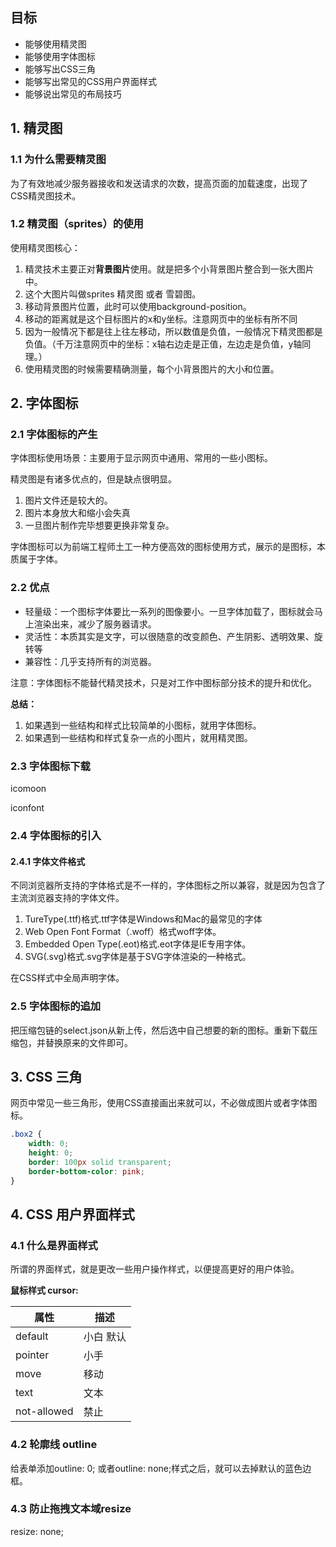 ## 目标

- 能够使用精灵图
- 能够使用字体图标
- 能够写出CSS三角
- 能够写出常见的CSS用户界面样式
- 能够说出常见的布局技巧

## 1. 精灵图

### 1.1 为什么需要精灵图

为了有效地减少服务器接收和发送请求的次数，提高页面的加载速度，出现了CSS精灵图技术。

### 1.2 精灵图（sprites）的使用

使用精灵图核心：

1. 精灵技术主要正对**背景图片**使用。就是把多个小背景图片整合到一张大图片中。
2. 这个大图片叫做sprites 精灵图 或者 雪碧图。
3. 移动背景图片位置，此时可以使用background-position。
4. 移动的距离就是这个目标图片的x和y坐标。注意网页中的坐标有所不同
5. 因为一般情况下都是往上往左移动，所以数值是负值，一般情况下精灵图都是负值。（千万注意网页中的坐标：x轴右边走是正值，左边走是负值，y轴同理。）
6. 使用精灵图的时候需要精确测量，每个小背景图片的大小和位置。

## 2. 字体图标

### 2.1 字体图标的产生

字体图标使用场景：主要用于显示网页中通用、常用的一些小图标。

精灵图是有诸多优点的，但是缺点很明显。

1. 图片文件还是较大的。
2. 图片本身放大和缩小会失真
3. 一旦图片制作完毕想要更换非常复杂。

字体图标可以为前端工程师土工一种方便高效的图标使用方式，展示的是图标，本质属于字体。

### 2.2 优点

- 轻量级：一个图标字体要比一系列的图像要小。一旦字体加载了，图标就会马上渲染出来，减少了服务器请求。
- 灵活性：本质其实是文字，可以很随意的改变颜色、产生阴影、透明效果、旋转等
- 兼容性：几乎支持所有的浏览器。

注意：字体图标不能替代精灵技术，只是对工作中图标部分技术的提升和优化。

**总结：**

1. 如果遇到一些结构和样式比较简单的小图标，就用字体图标。
2. 如果遇到一些结构和样式复杂一点的小图片，就用精灵图。

### 2.3 字体图标下载

icomoon

iconfont

### 2.4 字体图标的引入

#### 2.4.1 字体文件格式

不同浏览器所支持的字体格式是不一样的，字体图标之所以兼容，就是因为包含了主流浏览器支持的字体文件。

1. TureType(.ttf)格式.ttf字体是Windows和Mac的最常见的字体
2. Web Open Font Format（.woff）格式woff字体。
3. Embedded Open Type(.eot)格式.eot字体是IE专用字体。
4. SVG(.svg)格式.svg字体是基于SVG字体渲染的一种格式。

在CSS样式中全局声明字体。

### 2.5 字体图标的追加

把压缩包链的select.json从新上传，然后选中自己想要的新的图标。重新下载压缩包，并替换原来的文件即可。

## 3. CSS 三角

网页中常见一些三角形，使用CSS直接画出来就可以，不必做成图片或者字体图标。

```CSS
.box2 {
    width: 0;
    height: 0;
    border: 100px solid transparent;
    border-bottom-color: pink;
}
```

## 4. CSS 用户界面样式

### 4.1 什么是界面样式

所谓的界面样式，就是更改一些用户操作样式，以便提高更好的用户体验。

**鼠标样式 cursor:**

| 属性        | 描述      |
| ----------- | --------- |
| default     | 小白 默认 |
| pointer     | 小手      |
| move        | 移动      |
| text        | 文本      |
| not-allowed | 禁止      |

### 4.2 轮廓线 outline

给表单添加outline: 0; 或者outline: none;样式之后，就可以去掉默认的蓝色边框。

### 4.3 防止拖拽文本域resize

resize: none;